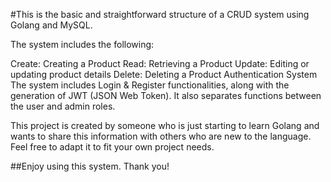 #This is the basic and straightforward structure of a CRUD system using Golang and MySQL.

The system includes the following:

Create: Creating a Product
Read: Retrieving a Product
Update: Editing or updating product details
Delete: Deleting a Product
Authentication System
The system includes Login & Register functionalities, along with the generation of JWT (JSON Web Token). It also separates functions between the user and admin roles.

This project is created by someone who is just starting to learn Golang and wants to share this information with others who are new to the language.
Feel free to adapt it to fit your own project needs.

##Enjoy using this system. Thank you!